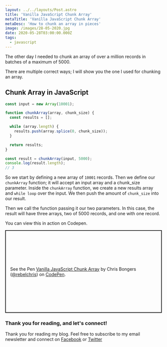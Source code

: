 ```yaml
---
layout: ../../layouts/Post.astro
title: 'Vanilla JavaScript Chunk Array'
metaTitle: 'Vanilla JavaScript Chunk Array'
metaDesc: 'How to chunk an array in pieces'
image: /images/28-05-2020.jpg
date: 2020-05-28T03:00:00.000Z
tags:
  - javascript
---
```


The other day I needed to chunk an array of over a million records in batches of a maximum of 5000.

There are multiple correct ways; I will show you the one I used for chunking an array.

## Chunk Array in JavaScript

```js
const input = new Array(10001);

function chunkArray(array, chunk_size) {
  const results = [];

  while (array.length) {
    results.push(array.splice(0, chunk_size));
  }

  return results;
}

const result = chunkArray(input, 5000);
console.log(result.length);
// 3
```

So we start by defining a new array of `10001` records.
Then we define our `chunkArray` function; it will accept an input array and a chunk_size parameter.
Inside the `chunkArray` function, we create a new results array and `while loop` over the input.
We then push the amount of `chunk_size` into our result.

Then we call the function passing it our two parameters. In this case, the result will have three arrays, two of 5000 records, and one with one record.

You can view this in action on Codepen.

<p class="codepen" data-height="265" data-theme-id="dark" data-default-tab="js,result" data-user="rebelchris" data-slug-hash="PoPvePB" style="height: 265px; box-sizing: border-box; display: flex; align-items: center; justify-content: center; border: 2px solid; margin: 1em 0; padding: 1em;" data-pen-title="Vanilla JavaScript Chunk Array">
  <span>See the Pen <a href="https://codepen.io/rebelchris/pen/PoPvePB">
  Vanilla JavaScript Chunk Array</a> by Chris Bongers (<a href="https://codepen.io/rebelchris">@rebelchris</a>)
  on <a href="https://codepen.io">CodePen</a>.</span>
</p>
<script async src="https://static.codepen.io/assets/embed/ei.js"></script>

### Thank you for reading, and let's connect!

Thank you for reading my blog. Feel free to subscribe to my email newsletter and connect on [Facebook](https://www.facebook.com/DailyDevTipsBlog) or [Twitter](https://twitter.com/DailyDevTips1)
